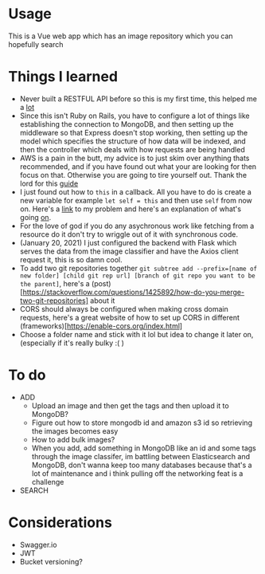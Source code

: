 # Usage

This is a Vue web app which has an image repository which you can hopefully search

# Things I learned

- Never built a RESTFUL API before so this is my first time, this helped me a [lot](https://levelup.gitconnected.com/how-to-build-a-restful-api-using-node-js-express-mongodb-1882a966726c)
- Since this isn't Ruby on Rails, you have to configure a lot of things like establishing the connection to MongoDB, and then setting up the middleware so that Express doesn't stop working, then setting up the model which specifies the structure of how data will be indexed, and then the controller which deals with how requests are being handled
- AWS is a pain in the butt, my advice is to just skim over anything thats recommended, and if you have found out what your are looking for then focus on that. Otherwise you are going to tire yourself out. Thank the lord for this [guide](https://docs.aws.amazon.com/sdk-for-javascript/v2/developer-guide/s3-example-photo-album.html)
- I just found out how to `this` in a callback. All you have to do is create a new variable for example `let self = this` and then use `self` from now on. Here's a [link](https://stackoverflow.com/questions/45743395/uncaught-in-promise-typeerror-cannot-set-property-of-undefined-with-axios) to my problem and here's an explanation of what's going [on](https://stackoverflow.com/questions/20279484/how-to-access-the-correct-this-inside-a-callback/20279485#20279485).
- For the love of god if you do any asychronous work like fetching from a resource do it don't try to wriggle out of it with synchronous code.
- (January 20, 2021) I just configured the backend with Flask which serves the data from the image classifier and have the Axios client request it, this is so damn cool.
- To add two git repositories together `git subtree add --prefix=[name of new folder] [child git rep url] [branch of git repo you want to be the parent]`, here's a (post)[https://stackoverflow.com/questions/1425892/how-do-you-merge-two-git-repositories] about it
- CORS should always be configured when making cross domain requests, here's a great website of how to set up CORS in different (frameworks)[https://enable-cors.org/index.html]
- Choose a folder name and stick with it lol but idea to change it later on, (especially if it's really bulky :( )

# To do

- ADD
  - Upload an image and then get the tags and then upload it to MongoDB?
  - Figure out how to store mongodb id and amazon s3 id so retrieving the images becomes easy
  - How to add bulk images?
  - When you add, add something in MongoDB like an id and some tags through the image classifer, im battling between Elasticsearch and MongoDB, don't wanna keep too many databases because that's a lot of maintenance and i think pulling off the networking feat is a challenge
- SEARCH

# Considerations

- Swagger.io
- JWT
- Bucket versioning?
